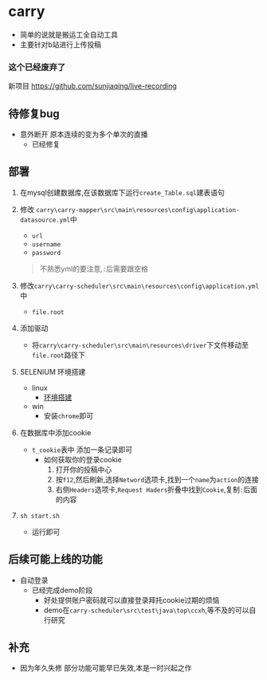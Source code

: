 # carry
- 简单的说就是搬运工全自动工具
- 主要针对b站进行上传投稿


### 这个已经废弃了
新项目 https://github.com/sunjiaqing/live-recording

## 待修复bug
- 意外断开 原本连续的变为多个单次的直播
    - 已经修复
    
## 部署
1. 在mysql创建数据库,在该数据库下运行`create_Table.sql`建表语句
2. 修改 `carry\carry-mapper\src\main\resources\config\application-datasource.yml`中
    - `url`
    - `username`
    - `password`
    > 不熟悉yml的要注意,`:`后需要跟空格
3. 修改`carry\carry-scheduler\src\main\resources\config\application.yml`中
    - `file.root`
4. 添加驱动
    - 将`carry\carry-scheduler\src\main\resources\driver`下文件移动至`file.root`路径下
 
5. SELENIUM 环境搭建 
    - linux
        - [环境搭建](http://ccxh.top/mardown_page.html?id=91562)
    - win
        - 安装`chrome`即可
        
6. 在数据库中添加cookie
    - `t_cookie`表中 添加一条记录即可
        - 如何获取你的登录cookie
            1. 打开你的投稿中心
            2. 按`f12`,然后刷新,选择`Netword`选项卡,找到一个`name`为`action`的连接
            3. 右侧`Headers`选项卡,`Request Haders`折叠中找到`Cookie`,复制`:`后面的内容
7. `sh start.sh`
    - 运行即可
    
 ## 后续可能上线的功能
 - 自动登录
    - 已经完成demo阶段
         - 好处提供账户密码就可以直接登录拜托cookie过期的烦恼
         - demo在`carry-scheduler\src\test\java\top\ccxh`,等不及的可以自行研究
 ## 补充
 - 因为年久失修 部分功能可能早已失效,本是一时兴起之作


                
